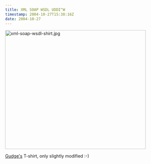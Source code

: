 ```yaml
---
title: XML SOAP WSDL UDDI^W
timestamp: 2004-10-27T15:38:16Z
date: 2004-10-27
---
```


<img alt="xml-soap-wsdl-shirt.jpg" src="http://blog.whatfettle.com/archives/xml-soap-wsdl-shirt.jpg" width="454" height="385" border="0" />

<a href='http://pluralsight.com/blogs/mgudgin/'>Gudge's</a> T-shirt, only slightly modified :-)